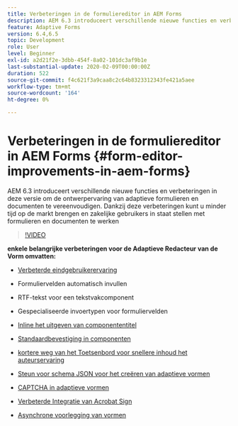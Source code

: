 ```yaml
---
title: Verbeteringen in de formuliereditor in AEM Forms
description: AEM 6.3 introduceert verschillende nieuwe functies en verbeteringen in deze versie om de ontwerpervaring van adaptieve formulieren en documenten te vereenvoudigen. Dankzij deze verbeteringen kunt u minder tijd op de markt brengen en zakelijke gebruikers in staat stellen met formulieren en documenten te werken
feature: Adaptive Forms
version: 6.4,6.5
topic: Development
role: User
level: Beginner
exl-id: a2d21f2e-3dbb-454f-8a02-101dc3af9b1e
last-substantial-update: 2020-02-09T00:00:00Z
duration: 522
source-git-commit: f4c621f3a9caa8c2c64b8323312343fe421a5aee
workflow-type: tm+mt
source-wordcount: '164'
ht-degree: 0%

---
```


# Verbeteringen in de formuliereditor in AEM Forms {#form-editor-improvements-in-aem-forms}

AEM 6.3 introduceert verschillende nieuwe functies en verbeteringen in deze versie om de ontwerpervaring van adaptieve formulieren en documenten te vereenvoudigen. Dankzij deze verbeteringen kunt u minder tijd op de markt brengen en zakelijke gebruikers in staat stellen met formulieren en documenten te werken

>[!VIDEO](https://video.tv.adobe.com/v/19500?quality=12&learn=on)

**enkele belangrijke verbeteringen voor de Adaptieve Redacteur van de Vorm omvatten:**

* [ Verbeterde eindgebruikerervaring ](https://helpx.adobe.com/aem-forms/6-3/introduction-forms-authoring.html)

* Formuliervelden automatisch invullen
* RTF-tekst voor een tekstvakcomponent
* Gespecialiseerde invoertypen voor formuliervelden

* [ Inline het uitgeven van componententitel ](https://helpx.adobe.com/aem-forms/6-3/introduction-forms-authoring.html)
* [ Standaardbevestiging in componenten ](https://helpx.adobe.com/aem-forms/6-3/introduction-forms-authoring.html)
* [ kortere weg van het Toetsenbord voor snellere inhoud het auteurservaring ](https://helpx.adobe.com/aem-forms/6-3/keyboard-shortcuts.html#AdaptiveFormEditor)
* [ Steun voor schema JSON voor het creëren van adaptieve vormen ](https://helpx.adobe.com/aem-forms/6-3/adaptive-form-json-schema-form-model.html)
* [ CAPTCHA in adaptieve vormen ](https://helpx.adobe.com/aem-forms/6-3/captcha-adaptive-forms.html)
* [ Verbeterde Integratie van Acrobat Sign ](https://helpx.adobe.com/aem-forms/6-3/working-with-adobe-sign.html)
* [ Asynchrone voorlegging van vormen ](https://helpx.adobe.com/aem-forms/6-3/asynchronous-submissions-adaptive-forms.html)
